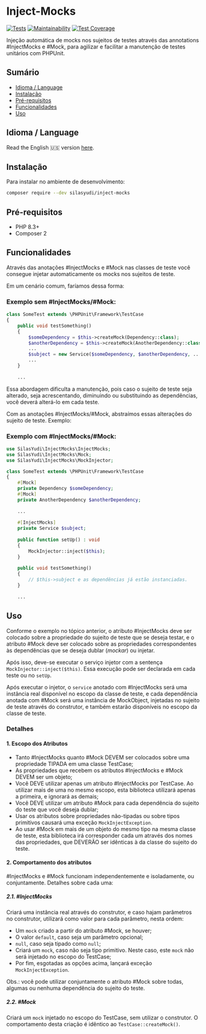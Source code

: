 # Inject-Mocks

[![Tests](https://github.com/silasyudi/inject-mocks/actions/workflows/tests.yml/badge.svg)](https://github.com/silasyudi/inject-mocks/actions/workflows/tests.yml)
[![Maintainability](https://api.codeclimate.com/v1/badges/b89bc606334c7edec92e/maintainability)](https://codeclimate.com/github/silasyudi/inject-mocks/maintainability)
[![Test Coverage](https://api.codeclimate.com/v1/badges/b89bc606334c7edec92e/test_coverage)](https://codeclimate.com/github/silasyudi/inject-mocks/test_coverage)

Injeção automática de mocks nos sujeitos de testes através das annotations #InjectMocks e #Mock, para agilizar e
facilitar a manutenção de testes unitários com PHPUnit.

## Sumário

- [Idioma / Language](#idioma--language)
- [Instalação](#instalao)
- [Pré-requisitos](#pr-requisitos)
- [Funcionalidades](#funcionalidades)
- [Uso](#uso)

## Idioma / Language

Read the English :us: version [here](README.md).

## Instalação

Para instalar no ambiente de desenvolvimento:

```sh
composer require --dev silasyudi/inject-mocks
```

## Pré-requisitos

- PHP 8.3+
- Composer 2

## Funcionalidades

Através das anotações #InjectMocks e #Mock nas classes de teste você consegue injetar automaticamente os mocks nos
sujeitos de teste.

Em um cenário comum, faríamos dessa forma:

### Exemplo sem #InjectMocks/#Mock:

```php
class SomeTest extends \PHPUnit\Framework\TestCase
{
    public void testSomething() 
    {
        $someDependency = $this->createMock(Dependency::class);    
        $anotherDependency = $this->createMock(AnotherDependency::class);
        ...
        $subject = new Service($someDependency, $anotherDependency, ...);
        ...    
    }
    
    ...
```

Essa abordagem dificulta a manutenção, pois caso o sujeito de teste seja alterado, seja acrescentando, diminuindo ou
substituindo as dependências, você deverá alterá-lo em cada teste.

Com as anotações #InjectMocks/#Mock, abstraímos essas alterações do sujeito de teste. Exemplo:

### Exemplo com #InjectMocks/#Mock:

```php
use SilasYudi\InjectMocks\InjectMocks;
use SilasYudi\InjectMocks\Mock;
use SilasYudi\InjectMocks\MockInjector;

class SomeTest extends \PHPUnit\Framework\TestCase
{
    #[Mock]
    private Dependency $someDependency;
    #[Mock]
    private AnotherDependency $anotherDependency;
    
    ...
    
    #[InjectMocks]
    private Service $subject;
    
    public function setUp() : void 
    {
        MockInjector::inject($this);
    }
    
    public void testSomething()
    {
        // $this->subject e as dependências já estão instanciadas.
    }
    
    ...
```

## Uso

Conforme o exemplo no tópico anterior, o atributo #InjectMocks deve ser colocado sobre a propriedade do sujeito de teste
que se deseja testar, e o atributo #Mock deve ser colocado sobre as propriedades correspondentes às dependências que se
deseja dublar (_mockar_) ou injetar.

Após isso, deve-se executar o serviço injetor com a sentença `MockInjector::inject($this)`. Essa execução pode ser
declarada em cada teste ou no `setUp`.

Após executar o injetor, o `service` anotado com #InjectMocks será uma instância real disponível no escopo da classe de
teste, e cada dependência anotada com #Mock será uma instância de MockObject, injetadas no sujeito de teste através do
construtor, e também estarão disponíveis no escopo da classe de teste.

### Detalhes

#### 1. Escopo dos Atributos

- Tanto #InjectMocks quanto #Mock DEVEM ser colocados sobre uma propriedade TIPADA em uma classe TestCase;
- As propriedades que recebem os atributos #InjectMocks e #Mock DEVEM ser um objeto;
- Você DEVE utilizar apenas um atributo #InjectMocks por TestCase. Ao utilizar mais de uma no mesmo escopo, esta
  biblioteca utilizará apenas a primeira, e ignorará as demais;
- Você DEVE utilizar um atributo #Mock para cada dependência do sujeito do teste que você deseja dublar;
- Usar os atributos sobre propriedades não-tipadas ou sobre tipos primitivos causará uma exceção `MockInjectException`.
- Ao usar #Mock em mais de um objeto do mesmo tipo na mesma classe de teste, esta biblioteca irá corresponder cada um
  através dos nomes das propriedades, que DEVERÃO ser idênticas à da classe do sujeito do teste.

#### 2. Comportamento dos atributos

#InjectMocks e #Mock funcionam independentemente e isoladamente, ou conjuntamente. Detalhes sobre cada uma:

##### 2.1. #InjectMocks

Criará uma instância real através do construtor, e caso hajam parâmetros no construtor, utilizará como valor para cada
parâmetro, nesta ordem:

- Um `mock` criado a partir do atributo #Mock, se houver;
- O valor `default`, caso seja um parâmetro opcional;
- `null`, caso seja tipado como `null`;
- Criará um `mock`, caso não seja tipo primitivo. Neste caso, este `mock` não será injetado no escopo do TestCase;
- Por fim, esgotadas as opções acima, lançará exceção `MockInjectException`.

Obs.: você pode utilizar conjuntamente o atributo #Mock sobre todas, algumas ou nenhuma dependência do sujeito do teste.

##### 2.2. #Mock

Criará um `mock` injetado no escopo do TestCase, sem utilizar o construtor. O comportamento desta criação é idêntico ao
`TestCase::createMock()`.
